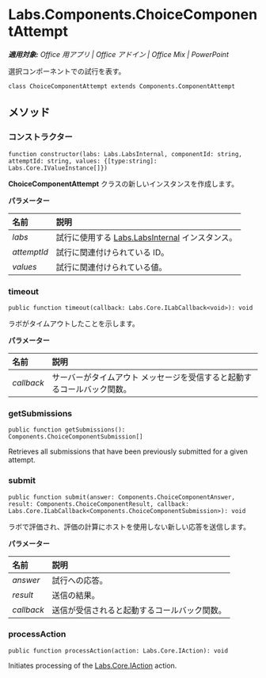 
# <a name="labs.components.choicecomponentattempt"></a>Labs.Components.ChoiceComponentAttempt

 _**適用対象:** Office 用アプリ | Office アドイン | Office Mix | PowerPoint_

選択コンポーネントでの試行を表す。

```
class ChoiceComponentAttempt extends Components.ComponentAttempt
```


## <a name="methods"></a>メソッド




### <a name="constructor"></a>コンストラクター

 `function constructor(labs: Labs.LabsInternal, componentId: string, attemptId: string, values: {[type:string]: Labs.Core.IValueInstance[]})`

**ChoiceComponentAttempt** クラスの新しいインスタンスを作成します。

 **パラメーター**


|**名前**|**説明**|
|:-----|:-----|
| _labs_|試行に使用する [Labs.LabsInternal](http://msdn.microsoft.com/library/599fb2c4-bb16-4422-84ad-10ed85a14018.aspx) インスタンス。|
| _attemptId_|試行に関連付けられている ID。|
| _values_|試行に関連付けられている値。|

### <a name="timeout"></a>timeout

 `public function timeout(callback: Labs.Core.ILabCallback<void>): void`

ラボがタイムアウトしたことを示します。

 **パラメーター**


|**名前**|**説明**|
|:-----|:-----|
| _callback_|サーバーがタイムアウト メッセージを受信すると起動するコールバック関数。|

### <a name="getsubmissions"></a>getSubmissions

 `public function getSubmissions(): Components.ChoiceComponentSubmission[]`

Retrieves all submissions that have been previously submitted for a given attempt.


### <a name="submit"></a>submit

 `public function submit(answer: Components.ChoiceComponentAnswer, result: Components.ChoiceComponentResult, callback: Labs.Core.ILabCallback<Components.ChoiceComponentSubmission>): void`

ラボで評価され、評価の計算にホストを使用しない新しい応答を送信します。

 **パラメーター**


|**名前**|**説明**|
|:-----|:-----|
| _answer_|試行への応答。|
| _result_|送信の結果。|
| _callback_|送信が受信されると起動するコールバック関数。|

### <a name="processaction"></a>processAction

 `public function processAction(action: Labs.Core.IAction): void`

Initiates processing of the [Labs.Core.IAction](../../reference/office-mix/labs.core.iaction.md) action.

